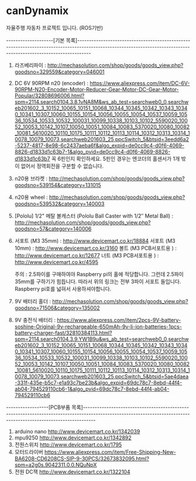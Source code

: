 # canDynamix
자율주행 자동차 프로젝트 입니다. (ROS기반)

--------------------[기본 목록]------------------------------------------------------------------------------------------------------------------------------------------------------------------

1. 라즈베리파이  : http://mechasolution.com/shop/goods/goods_view.php?goodsno=329559&category=046001

2. DC 6V 90RPM n20 (encoder) : https://www.aliexpress.com/item/DC-6V-90RPM-N20-Encoder-Motor-Reducer-Gear-Motor-DC-Gear-Motor-Popular/32808696006.html?spm=2114.search0104.3.8.1vNA8M&ws_ab_test=searchweb0_0,searchweb201602_3_10152_10065_10151_10068_10344_10345_10342_10343_10340_10341_10307_10060_10155_10154_10056_10055_10054_10537_10059_10536_10534_10533_10532_100031_10099_10338_10103_10102_5590020_10052_10053_10142_10107_10050_10051_10084_10083_5370020_10080_10082_10081_5610020_10110_10175_10111_10112_10113_10114_10312_10313_10314_10078_10079_10073,searchweb201603_25,ppcSwitch_5&btsid=3eedd6a2-5237-4817-8e98-6c2437aeba6f&algo_expid=de0cc9c4-d0f6-4069-8826-d1833d1c63b7-1&algo_pvid=de0cc9c4-d0f6-4069-8826-d1833d1c63b7
   꼭 6핀인지 확인하세요. 5핀인 경우는 엔코더의 홀센서가 1개 밖이 없어서 정역회전을 구분할 수 없습니다.
   
3. n20용 브라켓 : http://mechasolution.com/shop/goods/goods_view.php?goodsno=539154&category=131015

4. n20용 wheel : http://mechasolution.com/shop/goods/goods_view.php?goodsno=539532&category=140003

5. [Pololu] 1/2" 메탈 볼캐스터 (Pololu Ball Caster with 1/2″ Metal Ball) : http://mechasolution.com/shop/goods/goods_view.php?goodsno=57&category=140006

6. 서포트 (M3 35mm) :  http://www.devicemart.co.kr/18884
   서포트 (M3 10mm) :  http://www.devicemart.co.kr/3160
   볼트 (M3 PCB서포트용 ) : http://www.devicemart.co.kr/12677
   너트 (M3 PCB서포트용 ) : http://www.devicemart.co.kr/4595
   
   주의 : 2.5파이를 구매하여야 Raspberry pi의 홀에 적당합니다. 그런데 2.5파이 35mm를 구하기가 힘듭니다. 따라서 위의 링크는 전부 3파이 서포트 들입니다. Raspberry pi호를 넓혀서 사용하셔야합니다.

7. 9V 배터리 홀더 : http://mechasolution.com/shop/goods/goods_view.php?goodsno=71506&category=135002

8. 9V 충전식 배터리 : https://www.aliexpress.com/item/2pcs-9V-battery-soshine-Original-9v-rechargeable-650mAh-9v-li-ion-batteries-1pcs-battery-charger-fast/32810384113.html?spm=2114.search0104.3.9.YW1B9u&ws_ab_test=searchweb0_0,searchweb201602_3_10152_10065_10151_10068_10344_10345_10342_10343_10340_10341_10307_10060_10155_10154_10056_10055_10054_10537_10059_10536_10534_10533_10532_100031_10099_10338_10103_10102_5590020_10052_10053_10142_10107_10050_10051_10084_10083_5370020_10080_10082_10081_5610020_10110_10175_10111_10112_10113_10114_10312_10313_10314_10078_10079_10073,searchweb201603_25,ppcSwitch_5&btsid=5ae4daea-331f-435e-b5c7-e1a93c7be23b&algo_expid=69dc78c7-8ebd-44f4-ab04-794529110cb6-1&algo_pvid=69dc78c7-8ebd-44f4-ab04-794529110cb6


------------------[PCB부품 목록]-----------------------------------------------------------------------------------------------------------------------------------------------------------------
1. arduino nano  http://www.devicemart.co.kr/1342039
2. mpu9250       http://www.devicemart.co.kr/1342892
3. 전원스위치        http://www.devicemart.co.kr/1795
4. 모터드라이버      https://www.aliexpress.com/item/Free-Shipping-New-BA6208-CD6208CS-SIP-9-30PCS/32673832095.html?spm=a2g0s.9042311.0.0.NQuNpX
5. 전원 DC잭       http://www.devicemart.co.kr/1322104
